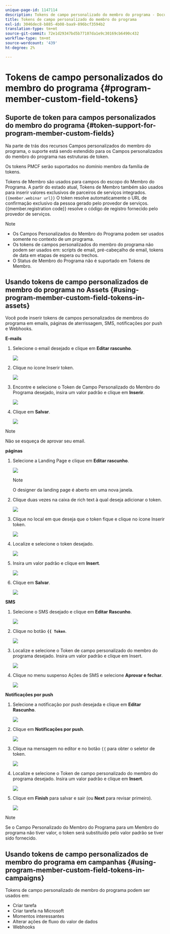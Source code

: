 ```yaml
---
unique-page-id: 1147114
description: Tokens de campo personalizado do membro do programa - Documentos do Marketo - Documentação do produto
title: Tokens de campo personalizado do membro do programa
exl-id: 3046dec8-b885-4b08-baa9-896bcf3594b2
translation-type: tm+mt
source-git-commit: 72e1d29347bd5b77107da1e9c30169cb6490c432
workflow-type: tm+mt
source-wordcount: '439'
ht-degree: 2%

---
```


# Tokens de campo personalizados do membro do programa {#program-member-custom-field-tokens}

## Suporte de token para campos personalizados do membro do programa {#token-support-for-program-member-custom-fields}

Na parte de trás dos recursos Campos personalizados do membro do programa, o suporte está sendo estendido para os Campos personalizados do membro do programa nas estruturas de token.

Os tokens PMCF serão suportados no domínio membro da família de tokens.

Tokens de Membro são usados para campos do escopo do Membro do Programa. A partir do estado atual, Tokens de Membro também são usados para inserir valores exclusivos de parceiros de serviços integrados. `{{member.webinar url}}` O token resolve automaticamente o URL de confirmação exclusivo da pessoa gerado pelo provedor de serviços. {{member.registration code}} resolve o código de registro fornecido pelo provedor de serviços.

>[!NOTE]
>
>* Os Campos Personalizados do Membro do Programa podem ser usados somente no contexto de um programa.
>* Os tokens de campos personalizados do membro do programa não podem ser usados em: scripts de email, pré-cabeçalho de email, tokens de data em etapas de espera ou trechos.
>* O Status de Membro do Programa não é suportado em Tokens de Membro.


## Usando tokens de campo personalizados de membro do programa no Assets {#using-program-member-custom-field-tokens-in-assets}

Você pode inserir tokens de campos personalizados de membros do programa em emails, páginas de aterrissagem, SMS, notificações por push e Webhooks.

**E-mails**

1. Selecione o email desejado e clique em **Editar rascunho**.

   ![](assets/program-member-custom-field-tokens-1.png)

1. Clique no ícone Inserir token.

   ![](assets/program-member-custom-field-tokens-2.png)

1. Encontre e selecione o Token de Campo Personalizado do Membro do Programa desejado, insira um valor padrão e clique em **Inserir**.

   ![](assets/program-member-custom-field-tokens-3.png)

1. Clique em **Salvar**.

   ![](assets/program-member-custom-field-tokens-4.png)

>[!NOTE]
>
>Não se esqueça de aprovar seu email.

**páginas**

1. Selecione a Landing Page e clique em **Editar rascunho**.

   ![](assets/program-member-custom-field-tokens-5.png)

   >[!NOTE]
   >
   >O designer da landing page é aberto em uma nova janela.

1. Clique duas vezes na caixa de rich text à qual deseja adicionar o token.

   ![](assets/program-member-custom-field-tokens-6.png)

1. Clique no local em que deseja que o token fique e clique no ícone Inserir token.

   ![](assets/program-member-custom-field-tokens-7.png)

1. Localize e selecione o token desejado.

   ![](assets/program-member-custom-field-tokens-8.png)

1. Insira um valor padrão e clique em **Insert**.

   ![](assets/program-member-custom-field-tokens-9.png)

1. Clique em **Salvar**.

   ![](assets/program-member-custom-field-tokens-10.png)

**SMS**

1. Selecione o SMS desejado e clique em **Editar Rascunho**.

   ![](assets/program-member-custom-field-tokens-11.png)

1. Clique no botão **`{{ Token`**.

   ![](assets/program-member-custom-field-tokens-12.png)

1. Localize e selecione o Token de campo personalizado do membro do programa desejado. Insira um valor padrão e clique em Insert.

   ![](assets/program-member-custom-field-tokens-13.png)

1. Clique no menu suspenso Ações de SMS e selecione **Aprovar e fechar**.

   ![](assets/program-member-custom-field-tokens-14.png)

**Notificações por push**

1. Selecione a notificação por push desejada e clique em **Editar Rascunho**.

   ![](assets/program-member-custom-field-tokens-15.png)

1. Clique em **Notificações por push**.

   ![](assets/program-member-custom-field-tokens-16.png)

1. Clique na mensagem no editor e no botão `{{` para obter o seletor de token.

   ![](assets/program-member-custom-field-tokens-17.png)

1. Localize e selecione o Token de campo personalizado do membro do programa desejado. Insira um valor padrão e clique em **Insert**.

   ![](assets/program-member-custom-field-tokens-18.png)

1. Clique em **Finish** para salvar e sair (ou **Next** para revisar primeiro).

   ![](assets/program-member-custom-field-tokens-19.png)

>[!NOTE]
>
>Se o Campo Personalizado do Membro do Programa para um Membro do programa não tiver valor, o token será substituído pelo valor padrão se tiver sido fornecido.

## Usando tokens de campo personalizados de membro do programa em campanhas {#using-program-member-custom-field-tokens-in-campaigns}

Tokens de campo personalizado de membro do programa podem ser usados em:

* Criar tarefa
* Criar tarefa na Microsoft
* Momentos interessantes
* Alterar ações de fluxo do valor de dados
* Webhooks
